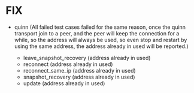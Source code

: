 # FIX

- quinn
  (All failed test cases failed for the same reason, once the quinn transport join to a peer, and the peer will keep the connection for a while, so the address will always be used, so even stop and restart by using the same address, the address already in used will be reported.)

  - leave_snapshot_recovery (address already in used)
  - reconnect (address already in used)
  - reconnect_same_ip (address already in used)
  - snapshot_recovery (address already in used)
  - update (address already in used)
